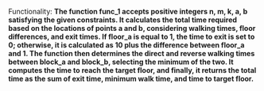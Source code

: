 Functionality: **The function func_1 accepts positive integers n, m, k, a, b satisfying the given constraints. It calculates the total time required based on the locations of points a and b, considering walking times, floor differences, and exit times. If floor_a is equal to 1, the time to exit is set to 0; otherwise, it is calculated as 10 plus the difference between floor_a and 1. The function then determines the direct and reverse walking times between block_a and block_b, selecting the minimum of the two. It computes the time to reach the target floor, and finally, it returns the total time as the sum of exit time, minimum walk time, and time to target floor.**
